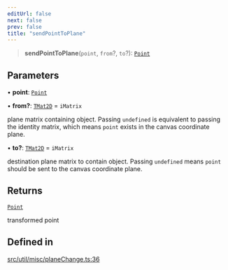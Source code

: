 ```yaml
---
editUrl: false
next: false
prev: false
title: "sendPointToPlane"
---
```


> **sendPointToPlane**(`point`, `from`?, `to`?): [`Point`](/api/classes/point/)

## Parameters

• **point**: [`Point`](/api/classes/point/)

• **from?**: [`TMat2D`](/api/type-aliases/tmat2d/) = `iMatrix`

plane matrix containing object. Passing `undefined` is equivalent to passing the identity matrix, which means `point` exists in the canvas coordinate plane.

• **to?**: [`TMat2D`](/api/type-aliases/tmat2d/) = `iMatrix`

destination plane matrix to contain object. Passing `undefined` means `point` should be sent to the canvas coordinate plane.

## Returns

[`Point`](/api/classes/point/)

transformed point

## Defined in

[src/util/misc/planeChange.ts:36](https://github.com/fabricjs/fabric.js/blob/5c1240d8b4662e45868dd33f385f941de21c8e9c/src/util/misc/planeChange.ts#L36)
